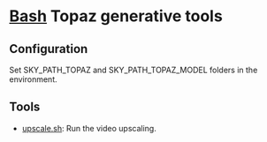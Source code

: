 # [Bash](../../README.md) Topaz generative tools

## Configuration

Set SKY_PATH_TOPAZ and SKY_PATH_TOPAZ_MODEL folders in the environment.

## Tools

- [upscale.sh](upscale.sh): Run the video upscaling.
